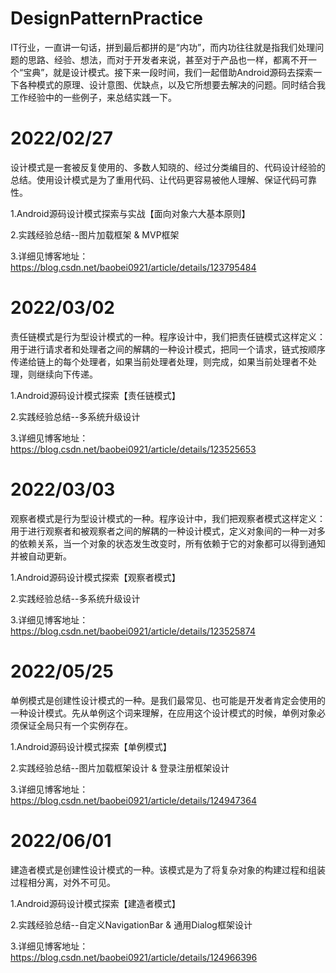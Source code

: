 # DesignPatternPractice
IT行业，一直讲一句话，拼到最后都拼的是“内功”，而内功往往就是指我们处理问题的思路、经验、想法，而对于开发者来说，甚至对于产品也一样，都离不开一个“宝典”，就是设计模式。接下来一段时间，我们一起借助Android源码去探索一下各种模式的原理、设计意图、优缺点，以及它所想要去解决的问题。同时结合我工作经验中的一些例子，来总结实践一下。

# 2022/02/27
设计模式是一套被反复使用的、多数人知晓的、经过分类编目的、代码设计经验的总结。使用设计模式是为了重用代码、让代码更容易被他人理解、保证代码可靠性。

1.Android源码设计模式探索与实战【面向对象六大基本原则】

2.实践经验总结--图片加载框架 & MVP框架

3.详细见博客地址：https://blog.csdn.net/baobei0921/article/details/123795484

# 2022/03/02
责任链模式是行为型设计模式的一种。程序设计中，我们把责任链模式这样定义：用于进行请求者和处理者之间的解耦的一种设计模式，把同一个请求，链式按顺序传递给链上的每个处理者，如果当前处理者处理，则完成，如果当前处理者不处理，则继续向下传递。

1.Android源码设计模式探索【责任链模式】

2.实践经验总结--多系统升级设计

3.详细见博客地址：https://blog.csdn.net/baobei0921/article/details/123525653

# 2022/03/03
观察者模式是行为型设计模式的一种。程序设计中，我们把观察者模式这样定义：用于进行观察者和被观察者之间的解耦的一种设计模式，定义对象间的一种一对多的依赖关系，当一个对象的状态发生改变时，所有依赖于它的对象都可以得到通知并被自动更新。

1.Android源码设计模式探索【观察者模式】

2.实践经验总结--多系统升级设计

3.详细见博客地址：https://blog.csdn.net/baobei0921/article/details/123525874

# 2022/05/25
单例模式是创建性设计模式的一种。是我们最常见、也可能是开发者肯定会使用的一种设计模式。先从单例这个词来理解，在应用这个设计模式的时候，单例对象必须保证全局只有一个实例存在。

1.Android源码设计模式探索【单例模式】

2.实践经验总结--图片加载框架设计 & 登录注册框架设计

3.详细见博客地址：https://blog.csdn.net/baobei0921/article/details/124947364

# 2022/06/01
建造者模式是创建性设计模式的一种。该模式是为了将复杂对象的构建过程和组装过程相分离，对外不可见。

1.Android源码设计模式探索【建造者模式】

2.实践经验总结--自定义NavigationBar & 通用Dialog框架设计

3.详细见博客地址：https://blog.csdn.net/baobei0921/article/details/124966396


